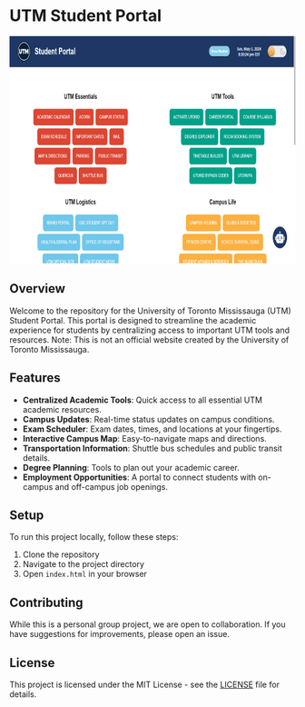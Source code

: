 # UTM Student Portal 

<a href="https://utmstudentportal.netlify.app/" target="_blank" rel="noreferrer"> 
  <img height="400" src="./images/Screenshot.png">
</a>

## Overview

Welcome to the repository for the University of Toronto Mississauga (UTM) Student Portal. This portal is designed to streamline the academic experience for students by centralizing access to important UTM tools and resources. Note: This is not an official website created by the University of Toronto Mississauga.

## Features

- **Centralized Academic Tools**: Quick access to all essential UTM academic resources.
- **Campus Updates**: Real-time status updates on campus conditions.
- **Exam Scheduler**: Exam dates, times, and locations at your fingertips.
- **Interactive Campus Map**: Easy-to-navigate maps and directions.
- **Transportation Information**: Shuttle bus schedules and public transit details.
- **Degree Planning**: Tools to plan out your academic career.
- **Employment Opportunities**: A portal to connect students with on-campus and off-campus job openings.

## Setup

To run this project locally, follow these steps:

1. Clone the repository
2. Navigate to the project directory
3. Open `index.html` in your browser

## Contributing

While this is a personal group project, we are open to collaboration. If you have suggestions for improvements, please open an issue.

## License

This project is licensed under the MIT License - see the [LICENSE](LICENSE) file for details.

<br>
